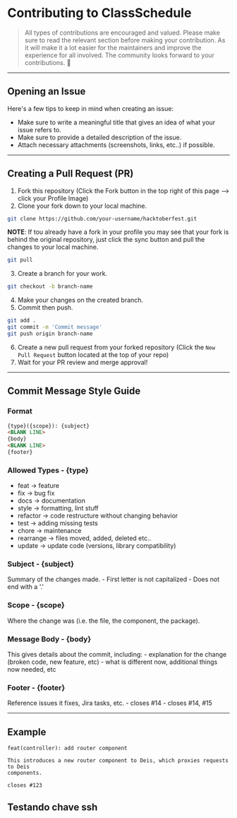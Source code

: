 # Contributing to ClassSchedule

>All types of contributions are encouraged and valued. Please make sure to read the relevant section before making your contribution. As it will make it a lot easier for the maintainers and improve the experience for all involved. The community looks forward to your contributions. 🎉
---
## Opening an Issue

Here's a few tips to keep in mind when creating an issue:
- Make sure to write a meaningful title that gives an idea of what your issue refers to.
- Make sure to provide a detailed description of the issue.
- Attach necessary attachments (screenshots, links, etc..) if possible.
---
## Creating a Pull Request (PR)

1. Fork this repository (Click the Fork button in the top right of this page --> click your Profile Image)
2. Clone your fork down to your local machine.

```bash
git clone https://github.com/your-username/hacktoberfest.git
```

**NOTE**: If tou already have a fork in your profile you may see that your fork is behind the original repository, just click the sync button and pull the changes to your local machine.

```bash
git pull
```

3. Create a branch for your work.

```bash
git checkout -b branch-name
```

4. Make your changes on the created branch.
5. Commit then push.

```bash
git add .
git commit -m 'Commit message'
git push origin branch-name
```

6. Create a new pull request from your forked repository (Click the `New Pull Request` button located at the top of your repo)
7. Wait for your PR review and merge approval!
---
## Commit Message Style Guide

### Format
```markdown
{type}({scope}): {subject}
<BLANK LINE>
{body}
<BLANK LINE>
{footer}
```

### Allowed Types - {type}
-   feat -> feature
-   fix -> bug fix
-   docs -> documentation
-   style -> formatting, lint stuff
-   refactor -> code restructure without changing behavior
-   test -> adding missing tests
-   chore -> maintenance
-   rearrange -> files moved, added, deleted etc..
-   update -> update code (versions, library compatibility)

### Subject - {subject}
Summary of the changes made.
	-   First letter is not capitalized
	-   Does not end with a '.'

### Scope - {scope}
Where the change was (i.e. the file, the component, the package).

### Message Body - {body}
This gives details about the commit, including:
	-   explanation for the change (broken code, new feature, etc)
	-  what is different now, additional things now needed, etc

### Footer - {footer}
Reference issues it fixes, Jira tasks, etc.
	- closes #14
	- closes #14, #15

----
## Example
```
feat(controller): add router component

This introduces a new router component to Deis, which proxies requests to Deis
components.

closes #123
```
Testando chave ssh 
---
